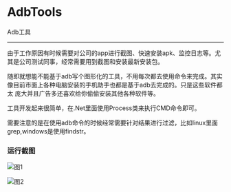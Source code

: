 # AdbTools


Adb工具


----------
由于工作原因有时候需要对公司的app进行截图、快速安装apk、监控日志等。尤其是公司测试同事，经常需要用到截图和安装最新安装包。

随即就想能不能基于adb写个图形化的工具，不用每次都去使用命令来完成。其实像目前市面上各种电脑安装的手机助手也都是基于adb去完成的。只是这些软件都太
庞大并且广告多还喜欢给你偷偷安装其他各种软件等。

工具开发起来很简单，在.Net里面使用Process类来执行CMD命令即可。

需要注意的是在使用adb命令的时候经常需要针对结果进行过滤，比如linux里面grep,windows是使用findstr。


### 运行截图

![图1](https://github.com/cfan1236/AdbTools/blob/master/img/20190820165055.png)

![图2](https://github.com/cfan1236/AdbTools/blob/master/img/20190820165232.png)
